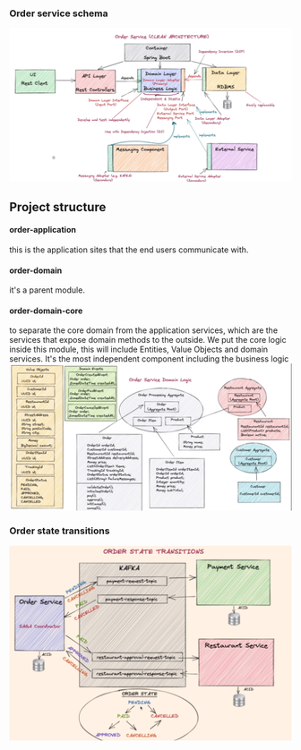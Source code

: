 
### Order service schema
![img.png](documents/assets/img.png)

## Project structure


#### order-application
this is the application sites that the end users communicate with.

#### order-domain
it's a parent module.

#### order-domain-core
to separate the core domain from the application services, which are the services that expose domain methods to the outside.
We put the core logic inside this module, this will include Entities, Value Objects and domain services.
It's the most independent component including the business logic
![img_1.png](documents/assets/img_1.png)


### Order state transitions

![img.png](documents/assets/img_2.png)